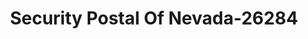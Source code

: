 ---
f_zip-code: 89029
f_state-code: NV
title: Security Postal Of Nevada-26284
f_phone: 702-298-3400
f_city-only: Laughlin
f_address: 3080 Needles Highway Suite 2700 Laughlin
f_location-unique-id: '26284'
slug: security-postal-of-nevada-26284
updated-on: '2024-05-30T13:46:58.046Z'
created-on: '2024-05-30T13:36:59.803Z'
published-on: '2024-05-30T13:54:32.469Z'
f_city-state: cms/city/laughlin-nv.md
f_company: cms/company/security-postal-of-nevada.md
f_state: cms/state/nevada.md
layout: '[payday-loan].html'
tags: payday-loan
---